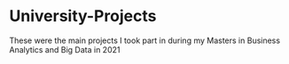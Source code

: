 # University-Projects
These were the main projects I took part in during my Masters in Business Analytics and Big Data in 2021
